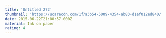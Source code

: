 ```yaml
---
title: 'Untitled 272'
thumbnail: 'https://ucarecdn.com/1f7a3b54-5009-4354-ab83-d1ef012ed840/'
date: 2015-06-22T21:00:57.000Z
material: Ink on paper
rating: 4
---
```

